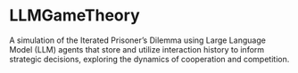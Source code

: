 # LLMGameTheory
A simulation of the Iterated Prisoner’s Dilemma using Large Language Model (LLM) agents that store and utilize interaction history to inform strategic decisions, exploring the dynamics of cooperation and competition.
